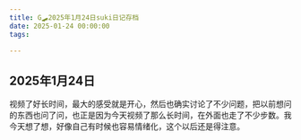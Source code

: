 ```yaml
---
title: G🛹2025年1月24日suki日记存档
date: 2025-01-24 00:00:00
tags:

---
```


## 2025年1月24日
视频了好长时间，最大的感受就是开心，然后也确实讨论了不少问题，把以前想问的东西也问了问，也正是因为今天视频了那么长时间，在外面也走了不少步数。我今天想了想，好像自己有时候也容易情绪化，这个以后还是得注意。
